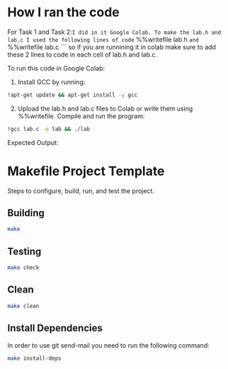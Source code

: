 # How I ran the code
For Task 1 and Task 2:```
I did in it Google Colab. To make the lab.h and lab.c I used the following lines of code
``` %%writefile lab.h ```
and 
``` %%writefile lab.c ```
so if you are runnining it in colab make sure to add these 2 lines to code in each cell of lab.h and lab.c. 

To run this code in Google Colab:

1. Install GCC by running:
```bash
!apt-get update && apt-get install -y gcc
```

2. Upload the lab.h and lab.c files to Colab or write them using %%writefile.
Compile and run the program:
```bash
!gcc lab.c -o lab && ./lab
```
Expected Output:
# Makefile Project Template

Steps to configure, build, run, and test the project.

## Building

```bash
make
```

## Testing

```bash
make check
```

## Clean

```bash
make clean
```

## Install Dependencies

In order to use git send-mail you need to run the following command:

```bash
make install-deps
```
